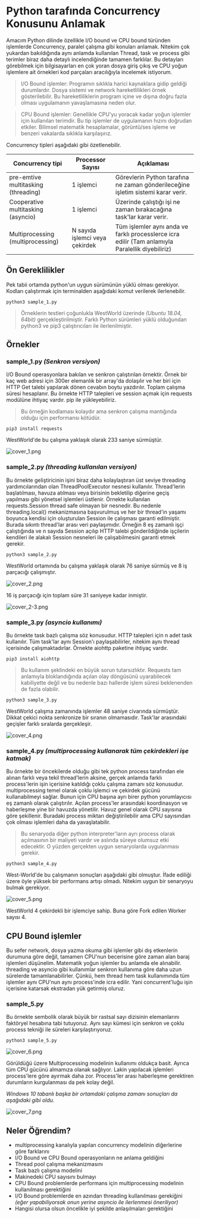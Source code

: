 # Python tarafında Concurrency Konusunu Anlamak

Amacım Python dilinde özellikle I/O bound ve CPU bound türünden işlemlerde Concurrency, paralel çalışma gibi konuları anlamak. Nitekim çok yukardan bakıldığında aynı anlamda kullanılan Thread, task ve process gibi terimler biraz daha detaylı incelendiğinde tamamen farklılar. Bu detayları görebilmek için bilgisayarları en çok yoran dosya giriş çıkış ve CPU yoğun işlemlere ait örnekleri kod parçaları aracılığıyla incelemek istiyorum.

>I/O Bound işlemler: Programın sıklıkla harici kaynaklara gidip geldiği durumlardır. Dosya sistemi ve network hareketlilikleri örnek gösterilebilir. Bu hareketliliklerin program içine ve dışına doğru fazla olması uygulamanın yavaşlamasına neden olur.

>CPU Bound işlemler: Genellikle CPU'yu yoracak kadar yoğun işlemler için kullanılan terimdir. Bu tip işlemler de uygulamanın hızını doğrudan etkiler. Bilimsel matematik hesaplamalar, görüntü/ses işleme ve benzeri vakalarda sıklıkla karşılaşırız.

Concurrency tipleri aşağıdaki gibi özetlenebilir.

| Concurrency tipi                     | Processor Sayısı               | Açıklaması                                                                                       |
|--------------------------------------|--------------------------------|--------------------------------------------------------------------------------------------------|
| pre-emtive multitasking  (threading) | 1 işlemci                      | Görevlerin Python tarafına ne zaman gönderileceğine işletim sistemi karar verir.                 |
| Cooperative multitasking  (asyncio)  | 1 işlemci                      | Üzerinde çalıştığı işi ne zaman bırakacağına task'lar karar verir.                               |
| Multiprocessing  (multiprocessing)   | N sayıda işlemci veya çekirdek | Tüm işlemler aynı anda ve farklı processlerce icra edilir (Tam anlamıyla Paralellik diyebiliriz) |

## Ön Gereklilikler

Pek tabii ortamda python'un uygun sürümünün yüklü olması gerekiyor. Kodları çalıştırmak için terminalden aşağıdaki komut verilerek ilerlenebilir.

```
python3 sample_1.py
```

>Örneklerin testleri çoğunlukla WestWorld üzerinde _(Ubuntu 18.04, 64bit)_ gerçekleştirilmiştir. Farklı Python sürümleri yüklü olduğundan python3 ve pip3 çalıştırıcıları ile ilerlenilmiştir.

## Örnekler

### sample_1.py _(Senkron versiyon)_

I/O Bound operasyonlara bakılan ve senkron çalıştırılan örnektir. Örnek bir kaç web adresi için 300er elemanlık bir array'da dolaşılır ve her biri için HTTP Get talebi yapılarak dönen cevabın boytu yazdırılır. Toplam çalışma süresi hesaplanır. Bu örnekte HTTP talepleri ve session açmak için requests modülüne ihtiyaç vardır. pip ile yükleyebiliriz.

>Bu örneğin kodlaması kolaydır ama senkron çalışma mantığında olduğu için performansı kötüdür.

```
pip3 install requests
```

WestWorld'de bu çalışma yaklaşık olarak 233 saniye sürmüştür.

![cover_1.png](./assets/cover_1.png)

### sample_2.py _(threading kullanılan versiyon)_

Bu örnekte geliştiricinin işini biraz daha kolaylaştıran üst seviye threading yardımcılarından olan ThreadPoolExecutor nesnesi kullanılır. Thread'lerin başlatılması, havuza atılması veya birisinin bekletilip diğerine geçiş yapılması gibi yönetsel işlemleri üstlenir. Örnekte kullanılan requests.Session thread safe olmayan bir nesnedir. Bu nedenle threading.local() mekanizmasına başvurulmuş ve her bir thread'in yaşamı boyunca kendisi için oluşturulan Session ile çalışması garanti edilmiştir. Burada sıkıntı thread'lar arası veri paylaşımıdır. Örneğin 8 eş zamanlı işçi çalıştığında ve n sayıda Session açılıp HTTP talebi gönderildiğinde işçilerin kendileri ile alakalı Session nesneleri ile çalışabilmesini garanti etmek gerekir.

```
python3 sample_2.py
```

WestWorld ortamında bu çalışma yaklaşık olarak 76 saniye sürmüş ve 8 iş parçacığı çalışmıştır.

![cover_2.png](./assets/cover_2.png)

16 iş parçacığı için toplam süre 31 saniyeye kadar inmiştir.

![cover_2-3.png](./assets/cover_3.png)

### sample_3.py _(asyncio kullanımı)_

Bu örnekte task bazlı çalışma söz konusudur. HTTP talepleri için n adet task kullanılır. Tüm task'lar aynı Session'ı paylaşabilirler, nitekim aynı thread içerisinde çalışmaktadırlar. Örnekte aiohttp paketine ihtiyaç vardır.

```
pip3 install aiohttp
```

>Bu kullanım şeklindeki en büyük sorun tutarsızlıktır. Requests tam anlamıyla bloklandığında açılan olay döngüsünü uyarabilecek kabiliyette değil ve bu nedenle bazı hallerde işlem süresi beklenenden de fazla olabilir.

```
python3 sample_3.py
```

WestWorld çalışma zamanında işlemler 48 saniye civarında sürmüştür. Dikkat çekici nokta senkronize bir sıranın olmamasıdır. Task'lar arasındaki geçişler farklı sıralarda gerçekleşir.

![cover_4.png](./assets/cover_4.png)

### sample_4.py _(multiprocessing kullanarak tüm çekirdekleri işe katmak)_

Bu örnekte bir öncekilerde olduğu gibi tek python process tarafından ele alınan farklı veya tekil thread'lerin aksine, gerçek anlamda farklı process'lerin işin içerisine katıldığı çoklu çalışma zamanı söz konusudur. multiprocessing temel olarak çoklu işlemci ve çekirdek gücünü kullanabilmeyi sağlar. Bunun için CPU başına ayrı birer python yorumlayıcısı eş zamanlı olarak çalıştırılır. Açılan process'ler arasındaki koordinasyon ve haberleşme yine bir havuzda yönetilir. Havuz genel olarak CPU sayısına göre şekillenir. Buradaki process miktarı değiştirilebilir ama CPU sayısından çok olması işlemleri daha da yavaşlatabilir.

>Bu senaryoda diğer python interpreter'ların ayrı process olarak açılmasının bir maliyeti vardır ve aslında süreye olumsuz etki edecektir. O yüzden gerçekten uygun senaryolarda uygulanması gerekir.

```
python3 sample_4.py
```

West-World'de bu çalışmanın sonuçları aşağıdaki gibi olmuştur. İfade ediliği üzere öyle yüksek bir performans artışı olmadı. Nitekim uygun bir senaryoyu bulmak gerekiyor. 

![cover_5.png](./assets/cover_5.png)

WestWorld 4 çekirdekli bir işlemciye sahip. Buna göre Fork edilen Worker sayısı 4.

## CPU Bound işlemler

Bu sefer network, dosya yazma okuma gibi işlemler gibi dış etkenlerin durumuna göre değil, tamamen CPU'nun becerisine göre zaman alan baraj işlemleri düşünelim. Matematik yoğun işlemler bu anlamda ele alınabilir. threading ve asyncio gibi kullanımlar senkron kullanıma göre daha uzun sürelerde tamamlanabilirler. Çünkü, hem thread hem task kullanımında tüm işlemler aynı CPU'nun aynı process'inde icra edilir. Yani concurrent'luğu işin içerisine katarsak ekstradan yük getirmiş oluruz.

### sample_5.py

Bu örnekte sembolik olarak büyük bir rastsal sayı dizisinin elemanlarını faktöryel hesabına tabi tutuyoruz. Aynı sayı kümesi için senkron ve çoklu process tekniği ile süreleri karşılaştırıyoruz.

```
python3 sample_5.py
```

![cover_6.png](./assets/cover_6.png)

Görüldüğü üzere Multiprocessing modelinin kullanımı oldukça basit. Ayrıca tüm CPU gücünü almamıza olanak sağlıyor. Lakin yapılacak işlemleri process'lere göre ayırmak daha zor. Process'ler arası haberleşme gerektiren durumların kurgulanması da pek kolay değil.

_Windows 10 tabanlı başka bir ortamdaki çalışma zamanı sonuçları da aşağıdaki gibi oldu._

![cover_7.png](./assets/cover_7.png)

## Neler Öğrendim?

- multiprocessing kanalıyla yapılan concurrency modelinin diğerlerine göre farklarını
- I/O Bound ve CPU Bound operasyonların ne anlama geldiğini
- Thread pool çalışma mekanizmasını
- Task bazlı çalışma modelini
- Makinedeki CPU sayısını bulmayı
- CPU Bound problemlerde performans için multiprocessing modelinin kullanılması gerektiğini
- I/O Bound problemlerde en azından threading kullanılması gerekiğini _(eğer yapabiliyorsak onun yerine asyncio ile ilerlenmesi öneriliyor)_
- Hangisi olursa olsun öncelikle iyi şekilde anlaşılmaları gerektiğini